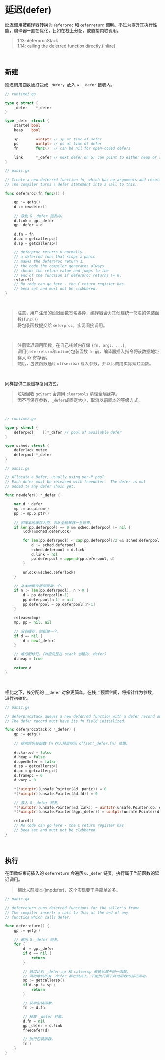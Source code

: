 # 延迟(defer)

延迟调用被编译器转换为 `deferproc` 和 `deferreturn` 调用。不过为提升其执行性能，编译器一直在优化，比如在栈上分配，或直接内联调用。

> 1.13: deferprocStack </br>
> 1.14: calling the deferred function directly.(inline)

&nbsp;

## 新建

延迟调用函数被打包成 `_defer`，放入 `G.__defer` 链表内。

```go
// runtime2.go

type g struct {
    _defer    *_defer    
}

type _defer struct {
    started bool
    heap    bool
    
    sp        uintptr // sp at time of defer
    pc        uintptr // pc at time of defer
    fn        func()  // can be nil for open-coded defers
    
    link      *_defer // next defer on G; can point to either heap or stack!
}
```

```go
// panic.go

// Create a new deferred function fn, which has no arguments and results.
// The compiler turns a defer statement into a call to this.

func deferproc(fn func()) {
    
    gp := getg()
    d := newdefer()
    
    // 放到 G._defer 链表内。
    d.link = gp._defer
    gp._defer = d
    
    d.fn = fn
    d.pc = getcallerpc()
    d.sp = getcallersp()

    // deferproc returns 0 normally.
    // a deferred func that stops a panic
    // makes the deferproc return 1.
    // the code the compiler generates always
    // checks the return value and jumps to the
    // end of the function if deferproc returns != 0.
    return0()
    // No code can go here - the C return register has
    // been set and must not be clobbered.
}
```

&nbsp;

> 注意，用户注册的延迟函数签名各异，编译器会为其创建统一签名的包装函数(`func()`) </br>
> 将包装函数提交给 `deferproc`，实现间接调用。

&nbsp;

> 注册延迟调用函数，在自己栈帧内存储 `{fn, arg1, ...}`。</br>
> 调用(`deferreturn`和`inline`)包装函数 `fn` 前，编译器插入指令将该数据地址存入 `DX` 寄存器。</br>
> 随后，包装函数通过 `offset(DX)` 载入参数，并以此调用实际延迟函数。

&nbsp;

同样提供二级缓存复用方式。

> 垃圾回收 `gcStart` 会调用 `clearpools` 清理全局缓存。</br>
> 因不再保存参数，`_defer`成固定大小，取消以前版本的等级方式。

&nbsp;

```go
// runtime2.go

type p struct {
    deferpool    []*_defer // pool of available defer
}

type schedt struct {
    deferlock mutex
    deferpool *_defer    
}
```

```go
// panic.go

// Allocate a Defer, usually using per-P pool.
// Each defer must be released with freedefer.  The defer is not
// added to any defer chain yet.

func newdefer() *_defer {
    
    var d *_defer
    mp := acquirem()
    pp := mp.p.ptr()
    
    // 如果本地缓存为空，则从全局转移一批过来。
    if len(pp.deferpool) == 0 && sched.deferpool != nil {
        lock(&sched.deferlock)

        for len(pp.deferpool) < cap(pp.deferpool)/2 && sched.deferpool != nil {
            d := sched.deferpool
            sched.deferpool = d.link
            d.link = nil
            pp.deferpool = append(pp.deferpool, d)
        }

        unlock(&sched.deferlock)
    }
    
    // 从本地缓存尾部提取一个。
    if n := len(pp.deferpool); n > 0 {
        d = pp.deferpool[n-1]
        pp.deferpool[n-1] = nil
        pp.deferpool = pp.deferpool[:n-1]
    }
    
    releasem(mp)
    mp, pp = nil, nil

    // 没有缓存，则新建一个。
    if d == nil {
        d = new(_defer)
    }
    
    // 堆分配标记。（对应的是在 stack 创建的 _defer）
    d.heap = true
    
    return d
}
```

&nbsp;

相比之下，栈分配的 `__defer` 对象更简单。在栈上预留空间，将指针作为参数，进行初始化。

```go
// panic.go

// deferprocStack queues a new deferred function with a defer record on the stack.
// The defer record must have its fn field initialized.

func deferprocStack(d *_defer) {
    gp := getg()
    
    // 提前将包装函数 fn 存入预留空间 offset(_defer.fn) 位置。
    
    d.started = false
    d.heap = false
    d.openDefer = false
    d.sp = getcallersp()
    d.pc = getcallerpc()
    d.framepc = 0
    d.varp = 0
    
    *(*uintptr)(unsafe.Pointer(&d._panic)) = 0
    *(*uintptr)(unsafe.Pointer(&d.fd)) = 0
    
    // 放入 G._defer 链表。
    *(*uintptr)(unsafe.Pointer(&d.link)) = uintptr(unsafe.Pointer(gp._defer))
    *(*uintptr)(unsafe.Pointer(&gp._defer)) = uintptr(unsafe.Pointer(d))

    return0()
    // No code can go here - the C return register has
    // been set and must not be clobbered.
}
```

&nbsp;

## 执行

在函数结束前插入的 `deferreturn` 会遍历 `G._defer` 链表，执行属于当前函数的延迟调用。

> 相比以前版本(jmpdefer)，这个实现要干净简单的多。

```go
// panic.go

// deferreturn runs deferred functions for the caller's frame.
// The compiler inserts a call to this at the end of any
// function which calls defer.

func deferreturn() {
    gp := getg()
    
    // 遍历 G._defer 链表。
    for {
        d := gp._defer
        if d == nil {
            return
        }

        // 通过比对 _defer.sp 和 callersp 来确认属于同一函数。
        // 调用堆栈所有 _defer 都在链表上，不能执行属于其他函数的延迟调用。
        sp := getcallersp()
        if d.sp != sp {
            return
        }

        // 获取包装函数。
        fn := d.fn

        // 释放 _defer 对象。
        d.fn = nil
        gp._defer = d.link
        freedefer(d)

        // 执行包装函数。
        fn()
    }
}
```
